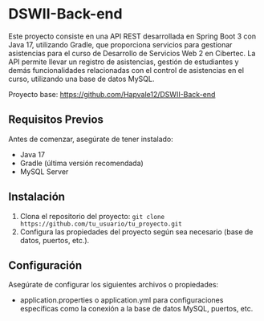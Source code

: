 # DSWII-Back-end
Este proyecto consiste en una API REST desarrollada en Spring Boot 3 con Java 17, utilizando Gradle, que proporciona servicios para gestionar asistencias para el curso de Desarrollo de Servicios Web 2 en Cibertec. 
La API permite llevar un registro de asistencias, gestión de estudiantes y demás funcionalidades relacionadas con el control de asistencias en el curso, utilizando una base de datos MySQL.

Proyecto base: https://github.com/Hapvale12/DSWII-Back-end

## Requisitos Previos
Antes de comenzar, asegúrate de tener instalado:

- Java 17
- Gradle (última versión recomendada)
- MySQL Server

## Instalación

1. Clona el repositorio del proyecto:
   ```git clone https://github.com/tu_usuario/tu_proyecto.git```
2. Configura las propiedades del proyecto según sea necesario (base de datos, puertos, etc.).
## Configuración
Asegúrate de configurar los siguientes archivos o propiedades:

- application.properties o application.yml para configuraciones específicas como la conexión a la base de datos MySQL, puertos, etc.
